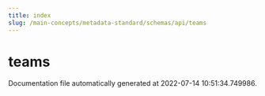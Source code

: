```yaml
---
title: index
slug: /main-concepts/metadata-standard/schemas/api/teams
---
```


# teams

Documentation file automatically generated at 2022-07-14 10:51:34.749986.
